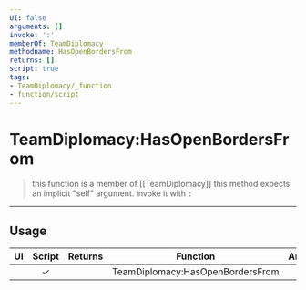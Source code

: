 ```yaml
---
UI: false
arguments: []
invoke: ':'
memberOf: TeamDiplomacy
methodname: HasOpenBordersFrom
returns: []
script: true
tags:
- TeamDiplomacy/_function
- function/script
---
```

# TeamDiplomacy:HasOpenBordersFrom
> this function is a member of [[TeamDiplomacy]]
> this method expects an implicit "self" argument. invoke it with `:`
-----
## Usage
|  UI | Script | Returns | Function | Arguments |
|:---:|:------:|-------:|:--------:|:---------|
| |✓||TeamDiplomacy:HasOpenBordersFrom||
